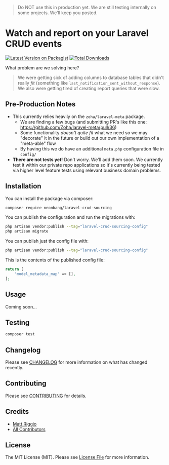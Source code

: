 > Do NOT use this in production yet. We are still testing internally on some projects. We'll keep you posted.

# Watch and report on your Laravel CRUD events

[![Latest Version on Packagist](https://img.shields.io/packagist/v/neonbang/laravel-crud-sourcing.svg?style=flat-square)](https://packagist.org/packages/neonbang/laravel-crud-sourcing)
[![Total Downloads](https://img.shields.io/packagist/dt/neonbang/laravel-crud-sourcing.svg?style=flat-square)](https://packagist.org/packages/neonbang/laravel-crud-sourcing)

What problem are we solving here?

> We were getting sick of adding columns to database tables that didn't really *fit* (something like `last_notification_sent_without_response`). We also were getting tired of creating report queries that were slow.

## Pre-Production Notes

- This currently relies heavily on the `zoha/laravel-meta` package.
  - We are finding a few bugs (and submitting PR's like this one: https://github.com/Zoha/laravel-meta/pull/36)
  - Some functionality *doesn't quite fit* what we need so we may "decorate" it in the future or build out our own implementation of a "meta-able" flow
  - By having this we do have an additional `meta.php` configuration file in `config/`
- **There are not tests yet!** Don't worry. We'll add them soon. We currently test it within our private repo applications so it's currently being tested via higher level feature tests using relevant business domain problems.
## Installation

You can install the package via composer:

```bash
composer require neonbang/laravel-crud-sourcing
```

You can publish the configuration and run the migrations with:

```bash
php artisan vendor:publish --tag="laravel-crud-sourcing-config"
php artisan migrate
```

You can publish just the config file with:

```bash
php artisan vendor:publish --tag="laravel-crud-sourcing-config"
```

This is the contents of the published config file:

```php
return [
    'model_metadata_map' => [],
];
```

## Usage

Coming soon...

## Testing

```bash
composer test
```

## Changelog

Please see [CHANGELOG](CHANGELOG.md) for more information on what has changed recently.

## Contributing

Please see [CONTRIBUTING](CONTRIBUTING.md) for details.

## Credits

- [Matt Riggio](https://github.com/neonbang)
- [All Contributors](../../contributors)

## License

The MIT License (MIT). Please see [License File](LICENSE.md) for more information.
